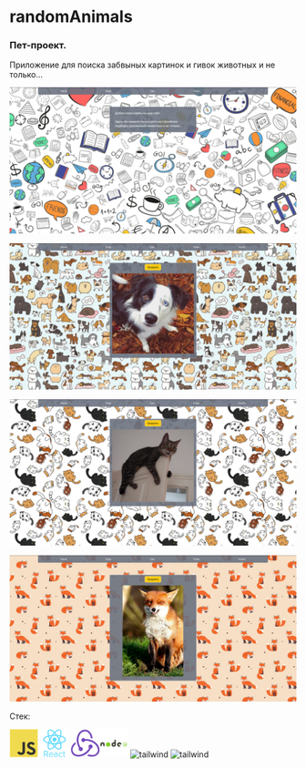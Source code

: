 # randomAnimals
### Пет-проект.



Приложение для поиска забвыных картинок и гивок животных и не только...

![](./frontend/public/1.png)


![](./frontend/public/2.png)

![](./frontend/public/3.png)

![](./frontend/public/4.png)




Стек:

<img src="https://raw.githubusercontent.com/devicons/devicon/master/icons/javascript/javascript-original.svg" width="50" alt="JS"/> <img src="https://raw.githubusercontent.com/devicons/devicon/master/icons/react/react-original-wordmark.svg" width="50" alt="react"/> <img src="https://raw.githubusercontent.com/devicons/devicon/master/icons/redux/redux-original.svg" width="50" alt="redux"/><img src="https://raw.githubusercontent.com/devicons/devicon/master/icons/nodejs/nodejs-original-wordmark.svg" width="50" alt="nodejs"/> <img src="https://tailwindcss.ru/_next/static/media/tailwindcss-mark.79614a5f61617ba49a0891494521226b.svg" width="50" alt="tailwind"/> <img src="https://narodev.com/wp-content/uploads/2019/01/fetch.jpeg" width="75" alt="tailwind"/>
